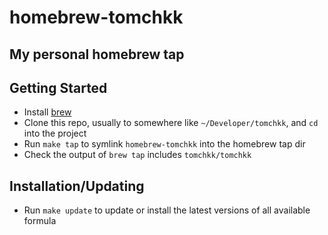 homebrew-tomchkk
================

My personal homebrew tap
------------------------

## Getting Started

- Install [brew](https://brew.sh/)
- Clone this repo, usually to somewhere like `~/Developer/tomchkk`, and `cd` into the project
- Run `make tap` to symlink `homebrew-tomchkk` into the homebrew tap dir
- Check the output of `brew tap` includes `tomchkk/tomchkk`

## Installation/Updating

- Run `make update` to update or install the latest versions of all available formula
